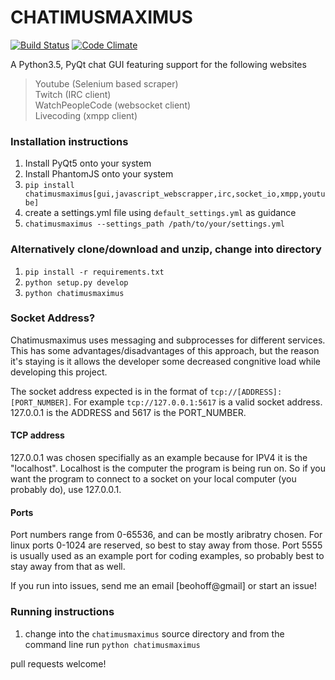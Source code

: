 # CHATIMUSMAXIMUS
[![Build Status](https://travis-ci.org/benhoff/CHATIMUSMAXIMUS.svg?branch=master)](https://travis-ci.org/benhoff/CHATIMUSMAXIMUS) [![Code Climate](https://codeclimate.com/github/benhoff/CHATIMUSMAXIMUS/badges/gpa.svg)](https://codeclimate.com/github/benhoff/CHATIMUSMAXIMUS)

A Python3.5, PyQt chat GUI featuring support for the following websites
> Youtube          (Selenium based scraper)  
> Twitch           (IRC client)  
> WatchPeopleCode  (websocket client)  
> Livecoding       (xmpp client)

### Installation instructions
1. Install PyQt5 onto your system
2. Install PhantomJS onto your system
3. `pip install chatimusmaximus[gui,javascript_webscrapper,irc,socket_io,xmpp,youtube]`
4. create a settings.yml file using `default_settings.yml` as guidance
5. `chatimusmaximus --settings_path /path/to/your/settings.yml`

### Alternatively clone/download and unzip, change into directory
1. `pip install -r requirements.txt`
2. `python setup.py develop`
3. `python chatimusmaximus`

### Socket Address?
Chatimusmaximus uses messaging and subprocesses for different services. This has some advantages/disadvantages of this approach, but the reason it's staying is it allows the developer some decreased congnitive load while developing this project.

The socket address expected is in the format of `tcp://[ADDRESS]:[PORT_NUMBER]`. 
For example `tcp://127.0.0.1:5617` is a valid socket address. 127.0.0.1 is the ADDRESS and 5617 is the PORT_NUMBER. 

#### TCP address
127.0.0.1 was chosen specifially as an example because for IPV4 it is the "localhost". Localhost is the computer the program is being run on. So if you want the program to connect to a socket on your local computer (you probably do), use 127.0.0.1.

#### Ports
Port numbers range from 0-65536, and can be mostly aribratry chosen. For linux ports 0-1024 are reserved, so best to stay away from those. Port 5555 is usually used as an example port for coding examples, so probably best to stay away from that as well.

If you run into issues, send me an email [beohoff@gmail] or start an issue!

### Running instructions
1. change into the `chatimusmaximus` source directory and from the command line run `python chatimusmaximus`

pull requests welcome!

